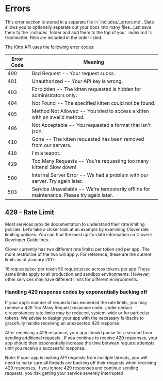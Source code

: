 # Errors

<aside class="notice">This error section is stored in a separate file in `includes/_errors.md`. Slate allows you to optionally separate out your docs into many files...just save them to the `includes` folder and add them to the top of your `index.md`'s frontmatter. Files are included in the order listed.</aside>

The Kittn API uses the following error codes:


Error Code | Meaning
---------- | -------
400 | Bad Request -- Your request sucks.
401 | Unauthorized -- Your API key is wrong.
403 | Forbidden -- The kitten requested is hidden for administrators only.
404 | Not Found -- The specified kitten could not be found.
405 | Method Not Allowed -- You tried to access a kitten with an invalid method.
406 | Not Acceptable -- You requested a format that isn't json.
410 | Gone -- The kitten requested has been removed from our servers.
418 | I'm a teapot.
429 | Too Many Requests -- You're requesting too many kittens! Slow down!
500 | Internal Server Error -- We had a problem with our server. Try again later.
503 | Service Unavailable -- We're temporarily offline for maintenance. Please try again later.

## 429 - Rate Limit 
Most services provide documentation to understand their rate limiting policies. Let’s take a closer look at an example by examining Clover rate limiting policies. You can find the most up-to-date information on Clover’s Developer Guidelines.

Clover currently has two different rate limits: per token and per app. The more restrictive of the two will apply. For reference, these are the current limits as of January 2017:

16 requests/sec per token
50 requests/sec across tokens per app
These same limits apply to all production and sandbox environments. However, other services may have different limits for different environments.

### Handling 429 response codes by exponentially backing off
If your app’s number of requests has exceeded the rate limits, you may receive a 429 Too Many Request response code. Under certain circumstances rate limits may be reduced, system-wide or for particular tokens. We advise to design your app with the necessary fallbacks to gracefully handle receiving an unexpected 429 response.

After receiving a 429 response, your app should pause for a second from sending additional requests . If you continue to receive 429 responses, your app should then exponentially increase the time between request attempts until you receive a successful response.

Note: If your app is making API requests from multiple threads, you will need to make sure all threads are backing off their requests when receiving 429 responses.
If you ignore 429 responses and continue sending requests, you risk getting your service severely interrupted.
